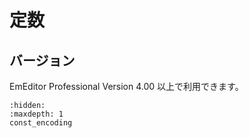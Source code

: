 # 定数



## バージョン

EmEditor Professional Version 4.00 以上で利用できます。


```{toctree}
:hidden:
:maxdepth: 1
const_encoding
```

